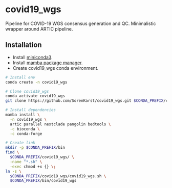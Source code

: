 # covid19_wgs
Pipeline for COVID-19 WGS consensus generation and QC. Minimalistic wrapper around ARTIC pipeline.

## Installation

* Install [miniconda3](https://docs.conda.io/en/latest/miniconda.html).
* Install [mamba package manager](https://github.com/mamba-org/mamba).
* Create covid19_wgs conda environment.
```bash
# Install env
conda create -n covid19_wgs

# Clone covid19_wgs
conda activate covid19_wgs
git clone https://github.com/SorenKarst/covid19_wgs.git $CONDA_PREFIX/covid19_wgs

# Install dependencies
mamba install \
  -n covid19_wgs \
  artic parallel nextclade pangolin bedtools \
  -c bioconda \
  -c conda-forge

# Create link
mkdir -p $CONDA_PREFIX/bin
find \
  $CONDA_PREFIX/covid19_wgs/ \
  -name "*.sh" \
  -exec chmod +x {} \;  
ln -s \
  $CONDA_PREFIX/covid19_wgs/covid19_wgs.sh \
  $CONDA_PREFIX/bin/covid19_wgs
  
```
